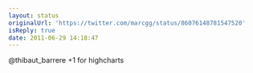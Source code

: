 ```yaml
---
layout: status
originalUrl: 'https://twitter.com/marcgg/status/86076148781547520'
isReply: true
date: 2011-06-29 14:18:47
---
```


@thibaut_barrere +1 for highcharts
